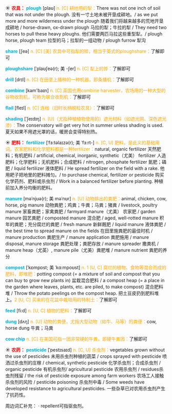 ☀ <font color="red">**农具：**</font>
<font color="sky blue">**plough**</font> [plaʊ]
<font color="orange">n. [C] 耕地用的犁：</font>There was not one inch of soil that was not under the plough. 没有一寸土地未被开垦成耕地。/ as we put more and more wilderness under the plough 随着我们将越来越多的荒地开垦成耕地 / horse-drawn, ox-drawn plough 马拉的犁；牛拉的犁 / They need two horses to pull these heavy ploughs. 他们需要两匹马拉这些重型犁。/ plough horse, plough team 拉型的马；拉犁的一组动物 / plough furrow 犁沟

<font color="sky blue">**share**</font> [ʃeə] 
<font color="orange">n. [C] [美] 农具中可指犁的铧，相当于英式的ploughshare：</font>了解即可
           
<font color="sky blue">**ploughshare**</font> [ˈplaʊʃeə(r); 美 -ʃer]
<font color="orange">n. [C] 犁上的铧：</font>了解即可

<font color="sky blue">**drill**</font> [drɪl] 
<font color="orange">n. [C] 在田垄上播种的一种机器，即条播机：</font>了解即可

<font color="sky blue">**combine**</font> [kəm'baɪn] 
<font color="orange">n. [C] 英国也用combine harvester，农场用的一种大型的谷物收割机，可称为联合收割机：</font>了解即可
                      
<font color="sky blue">**flail**</font> [fleɪl]
<font color="orange">n. [C] 连枷（旧时长柄脱粒农具）：</font>了解即可
           
<font color="sky blue">**shading**</font> [ˈʃeɪdɪŋ]
<font color="orange">n. [U]（尤指种植植物使用的）遮光材料（如遮光网、深色遮光漆）：</font>The conservatory will get very hot in summer unless shading is used. 夏天如果不用遮光罩的话，暖房会变得特别热。

☀ <font color="red">**肥料：**</font>
<font color="sky blue">**fertilizer**</font> [ˈfɜ:təlaɪzə(r); 美 ˈfɜ:rt-]
<font color="orange">n. [C, U] 肥料，是此义的基础用词，农家肥料和化学肥料都是一种fertilizer：</font>natural, organic fertilizer 天然肥料；有机肥料 / artificial, chemical, inorganic, synthetic（尤美） fertilizer 人造肥料；化学肥料；无机肥料；合成肥料 / nitrogen, phosphate fertilizer 氮肥；磷肥 / liquid fertilizer 液体肥料 / He spread fertilizer on the field with a rake. 他用耙子把地里的肥料摊匀。/ to purchase chemical, fertilizer or pesticide 购买化学药剂、肥料或杀虫剂 / Work in a balanced fertilizer before planting. 种植前加入养分均衡的肥料。
           
<font color="sky blue">**manure**</font> [məˈnjʊə(r); 美 məˈnʊr]
<font color="orange">n. [U] 动物排出的粪肥：</font>animal, chicken, cow, horse, pig manure 动物粪肥；鸡粪；牛粪；马粪；猪粪 / livestock, poultry manure 家畜粪肥；家禽粪肥 / farmyard manure（尤美） 农家肥 / garden manure 园艺粪肥 / composted manure 混合肥 / aged, well-rotted manure 积年的粪肥；充分腐烂的粪肥 / fresh manure 新鲜厩肥 / liquid manure 液体粪肥 / the best time to spread manure on the fields 在田里施粪肥的最佳时机 / manure production 粪肥生产 / manure application 粪肥施用 / manure disposal, manure storage 粪肥处理；粪肥存放 / manure spreader 撒粪机 / manure heap（尤英）, manure pile（尤美）粪肥堆 / manure nutrient 粪肥的养分 
           
<font color="sky blue">**compost**</font> [ˈkɒmpɒst; 美 ˈkɑ:mpoʊst]
<font color="orange">n. 1 [U, C] 腐烂的植物、食物等混合而成的肥料，即堆肥：</font>potting compost (= a mixture of soil and compost that you can buy to grow new plants in) 盆栽混合肥料 / a compost heap (= a place in the garden where leaves, plants, etc. are piled, to make compost) 混合肥料堆 / Throw the potato peelings on the compost heap. 把土豆皮扔到肥料堆上。<font color="orange">2 [U, C] 买来的在花盆中栽培用的特制土：</font>了解即可

<font color="sky blue">**feed**</font> [fi:d] 
<font color="orange">n. [U, C] 植物的肥料：</font>了解即可
           
<font color="sky blue">**dung**</font> [dʌŋ]
<font color="orange">n. [U] 动物的粪便，尤指大型动物（如牛、马等）的粪便：</font>cow, horse dung 牛粪；马粪

<font color="sky blue">**cow chip**</font>
<font color="orange">n. [C] 在美国可指一团非常硬的牛粪，即硬牛粪团：</font>了解即可

☀ <font color="red">**农药：**</font>
<font color="sky blue">**pesticide**</font> [ˈpestɪsaɪd]
<font color="orange">n. [C, U] 杀虫剂：</font>vegetables grown without the use of pesticides 未用杀虫剂种植的蔬菜 / crops sprayed with pesticide 喷洒过杀虫剂的庄稼 / chemical, synthetic pesticide 化学杀虫剂；合成杀虫剂 / organic pesticide 有机杀虫剂/ agricultural pesticide 农用杀虫剂 / residues杀虫剂残留 / the risk of pesticide exposure among farm workers 农场工人接触杀虫剂的风险 / pesticide poisoning 杀虫剂中毒 / Some weeds have developed resistance to agricultural pesticides. 一些杂草已对农用杀虫剂产生了抗药性。

周边词汇补充：
· repellent可指驱虫剂。